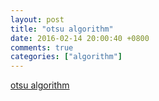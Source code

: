 ```yaml
---
layout: post
title: "otsu algorithm"
date: 2016-02-14 20:00:40 +0800
comments: true
categories: ["algorithm"]
---
```


<!-- more -->

[otsu algorithm]

[otsu algorithm]:https://en.wikipedia.org/wiki/Otsu's_method
